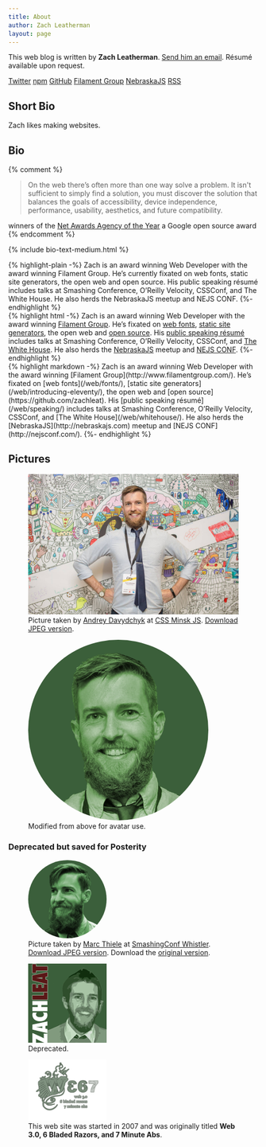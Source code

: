```yaml
---
title: About
author: Zach Leatherman
layout: page
---
```


This web blog is written by **Zach Leatherman**. [Send him an email](mailto:zachleatherman@gmail.com). Résumé available upon request.

<span class="social">
	<a href="https://twitter.com/zachleat" class="social_icon icon-twitter" title="@zachleat on Twitter">Twitter</a>
	<a href="https://www.npmjs.com/~zachleat" class="social_icon icon-npm" title="@zachleat on npm">npm</a>
	<a href="https://github.com/zachleat/" class="social_icon icon-github" title="@zachleat on GitHub">GitHub</a>
	<a href="http://www.filamentgroup.com/" class="social_icon icon-filamentgroup">Filament Group</a>
	<a href="http://nebraskajs.com/" class="social_icon icon-nebraskajs">NebraskaJS</a>
	<a href="/web/feed/" class="social_icon icon-feed" title="Zach Leatherman’s RSS Feed">RSS</a>
</span><!-- /.social -->

## Short Bio

Zach likes making websites.

## Bio

{% comment %}
> On the web there’s often more than one way solve a problem. It isn't sufficient to simply find a solution, you must discover the solution that balances the goals of accessibility, device independence, performance, usability, aesthetics, and future compatibility.

winners of the <a href="https://www.filamentgroup.com/lab/agency-of-year.html">Net Awards Agency of the Year</a> a Google open source award
{% endcomment %}

{% include bio-text-medium.html %}

<div class="livedemo top square-bottom" data-demo-label="Plaintext">
{% highlight-plain -%}
Zach is an award winning Web Developer with the award winning Filament Group. He’s currently fixated on web fonts, static site generators, the open web and open source. His public speaking résumé includes talks at Smashing Conference, O’Reilly Velocity, CSSConf, and The White House. He also herds the NebraskaJS meetup and NEJS CONF.
{%- endhighlight %}
</div>

<div class="livedemo top square-bottom" data-demo-label="HTML">
{% highlight html -%}
Zach is an award winning Web Developer with the award winning <a href="http://www.filamentgroup.com/">Filament Group</a>. He’s fixated on <a href="/web/fonts/">web fonts</a>, <a href="/web/introducing-eleventy/">static site generators</a>, the open web and <a href="https://github.com/zachleat">open source</a>. His <a href="/web/speaking/">public speaking résumé</a> includes talks at Smashing Conference, O’Reilly Velocity, CSSConf, and <a href="/web/whitehouse/">The White House</a>. He also herds the <a href="http://nebraskajs.com">NebraskaJS</a> meetup and <a href="http://nejsconf.com/">NEJS CONF</a>.
{%- endhighlight %}
</div>

<div class="livedemo top square-bottom" data-demo-label="Markdown">
{% highlight markdown -%}
Zach is an award winning Web Developer with the award winning [Filament Group](http://www.filamentgroup.com/). He’s fixated on [web fonts](/web/fonts/), [static site generators](/web/introducing-eleventy/), the open web and [open source](https://github.com/zachleat). His [public speaking résumé](/web/speaking/) includes talks at Smashing Conference, O’Reilly Velocity, CSSConf, and [The White House](/web/whitehouse/). He also herds the [NebraskaJS](http://nebraskajs.com) meetup and [NEJS CONF](http://nejsconf.com/).
{%- endhighlight %}
</div>

## Pictures

<figure>
	<picture>
		<source type="image/webp" srcset="/img/bio-2017.webp">
		<img src="/img/bio-2017.jpg" alt="Just a picture of my face.">
	</picture>
	<figcaption>Picture taken by <a href="https://www.facebook.com/andrey.davydchyk">Andrey Davydchyk</a> at <a href="https://www.facebook.com/cssminskjs/">CSS Minsk JS</a>. <a href="/img/bio-2017.jpg">Download JPEG version</a>.</figcaption>
</figure>

<figure>
	<img src="/img/avatar-2017-big.png" alt="" style="max-width: 363px; border-radius: 50%;">
	<figcaption>Modified from above for avatar use.</figcaption>
</figure>

<!-- <figure>
	<picture>
		<source type="image/webp" srcset="/img/reading.webp">
		<img src="/img/reading.jpg" alt="Reading in the book store, Coding with JavaScript for Dummies.">
	</picture>
	<figcaption><a href="/img/reading.jpg">Download JPEG version</a>.</figcaption>
</figure> -->

### Deprecated but saved for Posterity

<figure>
	<img src="/img/avatar-big.png" alt="" style="width: 158px; border-radius: 50%;">
	<figcaption>Picture taken by <a href="https://twitter.com/marcthiele">Marc Thiele</a> at <a href="https://smashingconf.com/whistler-2014/">SmashingConf Whistler</a>. <a href="/img/bio.jpg">Download JPEG version</a>. Download the <a href="/img/bio.jpg">original version</a>.</figcaption>
</figure>

<figure>
	<img src="/img/avatar-old.png" alt="" style="width: 158px">
	<figcaption>Deprecated.</figcaption>
</figure>

<figure>
	<img src="/web/img/web367.png" alt="Web 367 Logo" style="width: 158px">
	<figcaption>This web site was started in 2007 and was originally titled <strong>Web 3.0, 6 Bladed Razors, and 7 Minute Abs</strong>.</figcaption>
</figure>
